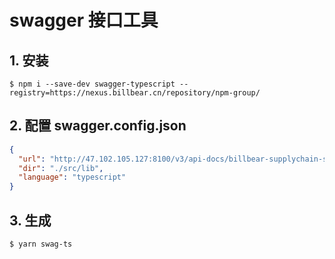 # swagger 接口工具

## 1. 安装

 `$ npm i --save-dev swagger-typescript --registry=https://nexus.billbear.cn/repository/npm-group/`


## 2. 配置 swagger.config.json

```json
{
  "url": "http://47.102.105.127:8100/v3/api-docs/billbear-supplychain-server",
  "dir": "./src/lib",
  "language": "typescript"
}

```

## 3. 生成


`$ yarn swag-ts`


